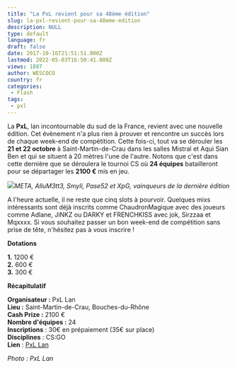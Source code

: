 ```yaml
---
title: "La PxL revient pour sa 48ème édition"
slug: la-pxl-revient-pour-sa-48eme-edition
description: NULL
type: default
language: fr
draft: false
date: 2017-10-16T21:51:51.000Z
lastmod: 2022-05-03T16:50:41.000Z
views: 1887
author: WESCOCO
country: fr
categories:
 - Flash
tags:
 - pxl
---
```

La **PxL**, lan incontournable du sud de la France, revient avec une nouvelle édition. Cet évènement n'a plus rien à prouver et rencontre un succès lors de chaque week-end de compétition. Cette fois-ci, tout va se dérouler les **21 et 22 octobre** à Saint-Martin-de-Crau dans les salles Mistral et Aqui Sian Ben et qui se situent à 20 mètres l'une de l'autre. Notons que c'est dans cette dernière que se déroulera le tournoi CS où **24 équipes** batailleront pour se départager les **2100 €** mis en jeu.

![](https://flickshot-ue.s3.eu-west-2.amazonaws.com/flickshot/article/59e4d1f732465/images/7SwiDQwhuFD0QUqUMGZ90AnFe94040zuy4XaYjQF.jpeg)_META, AlluM3tt3, Smyli, Pase52 et XpG, vainqueurs de la dernière édition_

A l'heure actuelle, il ne reste que cinq slots à pourvoir. Quelques mixs intéressants sont déjà inscrits comme ChaudronMagique avec des joueurs comme Adlane, JiNKZ ou DARKY et FRENCHKISS avec jok, Sirzzaa et Mqxxxx. Si vous souhaitez passer un bon week-end de compétition sans prise de tête, n'hésitez pas à vous inscrire !

**Dotations**

**1.** 1200 €  
**2.** 600 €  
**3.** 300 €

**Récapitulatif**

[](http://lanexperience.fr/event/2) **Organisateur :** PxL Lan  
**Lieu :** Saint-Martin-de-Crau, Bouches-du-Rhône  
**Cash Prize :** 2100 €  
**Nombre d'équipes :** 24  
**Inscriptions** : 30€ en prépaiement (35€ sur place)  
**Disciplines** : CS:GO  
**Lien** : [PxL Lan](http://www.pxl-lan.com/les-equipes-participants-a-la-PxL-Lan-48.html)

_Photo : PxL Lan_
